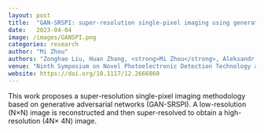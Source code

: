 ```yaml
---
layout: post
title:  "GAN-SRSPI: super-resolution single-pixel imaging using generative adversarial networks"
date:   2023-04-04 
image: /images/GANSPI.png
categories: research
author: "Mi Zhou"
authors: "Zonghao Liu, Huan Zhang, <strong>Mi Zhou</strong>, Aleksandr Tsoy, Shuming Jiao, Weizhi Wang, Xiao-Ping Zhang, Zihan Geng"
venue: "Ninth Symposium on Novel Photoelectronic Detection Technology and Applications"
website: https://doi.org/10.1117/12.2666860
---
```

This work proposes a super-resolution single-pixel imaging methodology based on generative adversarial networks (GAN-SRSPI). A low-resolution (N×N) image is reconstructed and then super-resolved to obtain a high-resolution (4N× 4N) image.
